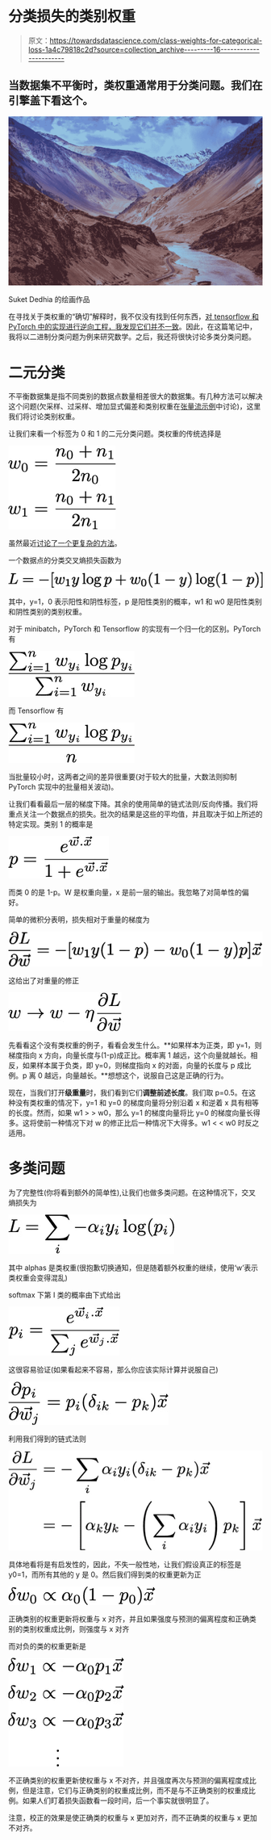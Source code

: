 # 分类损失的类别权重

> 原文：<https://towardsdatascience.com/class-weights-for-categorical-loss-1a4c79818c2d?source=collection_archive---------16----------------------->

## 当数据集不平衡时，类权重通常用于分类问题。我们在引擎盖下看这个。

![](img/236524de547b6109a74ab9421bbad63a.png)

Suket Dedhia 的绘画作品

在寻找关于类权重的“确切”解释时，我不仅没有找到任何东西，[对 tensorflow 和 PyTorch 中的实现进行逆向工程，我发现它们并不一致](https://stackoverflow.com/questions/67644633/class-weight-implementation-different-for-pytorch-and-tensorflow-which-one-is-c)。因此，在这篇笔记中，我将以二进制分类问题为例来研究数学。之后，我还将很快讨论多类分类问题。

# 二元分类

不平衡数据集是指不同类别的数据点数量相差很大的数据集。有几种方法可以解决这个问题(欠采样、过采样、增加显式偏差和类别权重在[张量流示例](https://www.tensorflow.org/tutorials/structured_data/imbalanced_data)中讨论)，这里我们将讨论类别权重。

让我们来看一个标签为 0 和 1 的二元分类问题。类权重的传统选择是

![](img/900e323dd38d9d02780f93122c325b1f.png)

虽然最近[讨论了一个更复杂的方法](https://arxiv.org/abs/1901.05555)。

一个数据点的分类交叉熵损失函数为

![](img/a23eadf4496dda4b2faacfa733613fe7.png)

其中，y=1，0 表示阳性和阴性标签，p 是阳性类别的概率，w1 和 w0 是阳性类别和阴性类别的类别权重。

对于 minibatch，PyTorch 和 Tensorflow 的实现有一个归一化的区别。PyTorch 有

![](img/17f5843922acaa6219856bd94ebf9796.png)

而 Tensorflow 有

![](img/d889ce75495cb174e26f5e31c4d68c74.png)

当批量较小时，这两者之间的差异很重要(对于较大的批量，大数法则抑制 PyTorch 实现中的批量相关波动)。

让我们看看最后一层的梯度下降。其余的使用简单的链式法则/反向传播。我们将重点关注一个数据点的损失。批次的结果是这些的平均值，并且取决于如上所述的特定实现。类别 1 的概率是

![](img/ca69c29d652ed3606424dff5485b3936.png)

而类 0 的是 1-p。W 是权重向量，x 是前一层的输出。我忽略了对简单性的偏好。

简单的微积分表明，损失相对于重量的梯度为

![](img/7bb0c07c04ab8cd1b06bfa3e80c736d8.png)

这给出了对重量的修正

![](img/c8aec1c86681296932a6d64bcf9e547e.png)

先看看这个没有类权重的例子，看看会发生什么。**如果样本为正类，即 y=1，则梯度指向 x 方向，向量长度与(1-p)成正比。概率离 1 越远，这个向量就越长。相反，如果样本属于负类，即 y=0，则梯度指向 x 的对面，向量的长度与 p 成比例。p 离 0 越远，向量越长。**想想这个，说服自己这是正确的行为。

现在，当我们打开**级重量**时，我们看到它们**调整前述长度**。我们取 p=0.5。在这种没有类权重的情况下，y=1 和 y=0 的梯度向量将分别沿着 x 和逆着 x 具有相等的长度。然而，如果 w1 > > w0，那么 y=1 的梯度向量将比 y=0 的梯度向量长得多。这将使前一种情况下对 w 的修正比后一种情况下大得多。w1 < < w0 时反之适用。

# 多类问题

为了完整性(你将看到额外的简单性),让我们也做多类问题。在这种情况下，交叉熵损失为

![](img/69f412ef772d3107ddd731fee0486458.png)

其中 alphas 是类权重(很抱歉切换通知，但是随着额外权重的继续，使用‘w’表示类权重会变得混乱)

softmax 下第 I 类的概率由下式给出

![](img/21abcc75a33df128d0b48dccdeefec7a.png)

这很容易验证(如果看起来不容易，那么你应该实际计算并说服自己)

![](img/1c87fcb1be1aca36a86879dbe715a83d.png)

利用我们得到的链式法则

![](img/5b0b4f0e361d8260d38fce9de835524d.png)

具体地看将是有启发性的，因此，不失一般性地，让我们假设真正的标签是 y0=1，而所有其他的 y 是 0。然后我们得到类的权重更新为正

![](img/e38bfb01871e00f426fa9541b1fc94f6.png)

正确类别的权重更新将权重与 x 对齐，并且如果强度与预测的偏离程度和正确类别的类别权重成比例，则强度与 x 对齐

而对负的类的权重更新是

![](img/dd8f3cc6aade248ae901890446177aa9.png)

不正确类别的权重更新使权重与 x 不对齐，并且强度再次与预测的偏离程度成比例，但是注意，它们与正确类别的权重成比例，而不是与不正确类别的权重成比例。如果人们盯着损失函数看一段时间，后一个事实就很明显了。

注意，校正的效果是使正确类的权重与 x 更加对齐，而不正确类的权重与 x 更加不对齐。